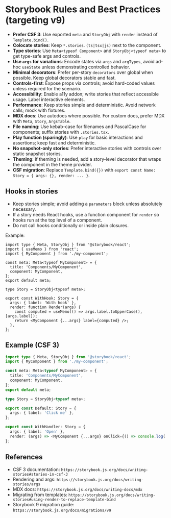 # Storybook Rules and Best Practices (targeting v9)

- **Prefer CSF 3**: Use exported `meta` and `StoryObj` with `render` instead of `Template.bind()`.
- **Colocate stories**: Keep `*.stories.(ts|tsx|js)` next to the component.
- **Type stories**: Use `Meta<typeof Component>` and `StoryObj<typeof meta>` to get type-safe args and controls.
- **Use `args` for variations**: Encode states via `args` and `argTypes`, avoid ad-hoc `useState` unless demonstrating controlled behavior.
- **Minimal decorators**: Prefer per-story `decorators` over global when possible. Keep global decorators stable and fast.
- **Controls-first**: Expose props via controls; avoid hard-coded values unless required for the scenario.
- **Accessibility**: Enable a11y addon; write stories that reflect accessible usage. Label interactive elements.
- **Performance**: Keep stories simple and deterministic. Avoid network calls; mock with fixtures.
- **MDX docs**: Use autodocs where possible. For custom docs, prefer MDX with `Meta`, `Story`, `ArgsTable`.
- **File naming**: Use kebab-case for filenames and PascalCase for components; suffix stories with `.stories.tsx`.
- **Play function (sparingly)**: Use `play` for basic interactions and assertions; keep fast and deterministic.
- **No snapshot-only stories**: Prefer interactive stories with controls over static snapshot stories.
- **Theming**: If theming is needed, add a story-level decorator that wraps the component in the theme provider.
- **CSF migration**: Replace `Template.bind({})` with `export const Name: Story = { args: {}, render: ... }`.

## Hooks in stories

- Keep stories simple; avoid adding a `parameters` block unless absolutely necessary.
- If a story needs React hooks, use a function component for `render` so hooks run at the top level of a component.
- Do not call hooks conditionally or inside plain closures.

Example:

```tsx
import type { Meta, StoryObj } from '@storybook/react';
import { useMemo } from 'react';
import { MyComponent } from './my-component';

const meta: Meta<typeof MyComponent> = {
  title: 'Components/MyComponent',
  component: MyComponent,
};
export default meta;

type Story = StoryObj<typeof meta>;

export const WithHook: Story = {
  args: { label: 'With hook' },
  render: function Render(args) {
    const computed = useMemo(() => args.label.toUpperCase(), [args.label]);
    return <MyComponent {...args} label={computed} />;
  },
};
```

## Example (CSF 3)

```ts
import type { Meta, StoryObj } from '@storybook/react';
import { MyComponent } from './my-component';

const meta: Meta<typeof MyComponent> = {
  title: 'Components/MyComponent',
  component: MyComponent,
};
export default meta;

type Story = StoryObj<typeof meta>;

export const Default: Story = {
  args: { label: 'Click me' },
};

export const WithHandler: Story = {
  args: { label: 'Open' },
  render: (args) => <MyComponent {...args} onClick={() => console.log('clicked')} />,
};
```

## References
- CSF 3 documentation: `https://storybook.js.org/docs/writing-stories#stories-in-csf-3` 
- Rendering and args: `https://storybook.js.org/docs/writing-stories/args` 
- MDX docs: `https://storybook.js.org/docs/writing-docs/mdx` 
- Migrating from templates: `https://storybook.js.org/docs/writing-stories#using-render-to-replace-template-bind` 
- Storybook 9 migration guide: `https://storybook.js.org/docs/migrations/v9` 